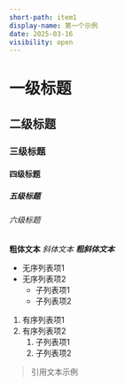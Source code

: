 ```yaml
---
short-path: item1
display-name: 第一个示例
date: 2025-03-16
visibility: open
---
```


# 一级标题

## 二级标题

### 三级标题

#### 四级标题

##### 五级标题

###### 六级标题

**粗体文本** *斜体文本* ***粗斜体文本***

- 无序列表项1
- 无序列表项2
	- 子列表项1
	- 子列表项2

1. 有序列表项1
2. 有序列表项2
	1. 子列表项1
	2. 子列表项2

> 引用文本示例


